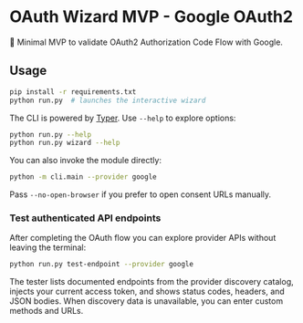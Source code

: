 # OAuth Wizard MVP - Google OAuth2

🚀 Minimal MVP to validate OAuth2 Authorization Code Flow with Google.

## Usage

```bash
pip install -r requirements.txt
python run.py  # launches the interactive wizard
```

The CLI is powered by [Typer](https://typer.tiangolo.com/). Use `--help` to explore options:

```bash
python run.py --help
python run.py wizard --help
```

You can also invoke the module directly:

```bash
python -m cli.main --provider google
```

Pass `--no-open-browser` if you prefer to open consent URLs manually.

### Test authenticated API endpoints

After completing the OAuth flow you can explore provider APIs without leaving the terminal:

```bash
python run.py test-endpoint --provider google
```

The tester lists documented endpoints from the provider discovery catalog, injects your current access token, and shows status codes, headers, and JSON bodies. When discovery data is unavailable, you can enter custom methods and URLs.
